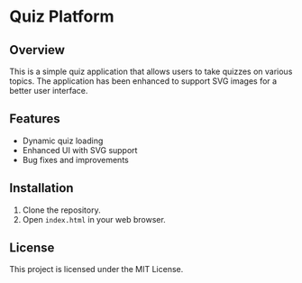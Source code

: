# Quiz Platform

## Overview
This is a simple quiz application that allows users to take quizzes on various topics. The application has been enhanced to support SVG images for a better user interface.

## Features
- Dynamic quiz loading
- Enhanced UI with SVG support
- Bug fixes and improvements

## Installation
1. Clone the repository.
2. Open `index.html` in your web browser.

## License
This project is licensed under the MIT License.